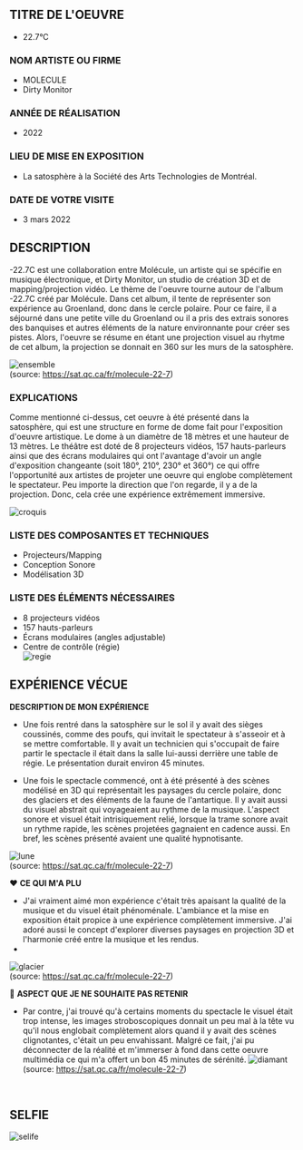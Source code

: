 
## TITRE DE L'OEUVRE
- 22.7°C 
 
### NOM ARTISTE OU FIRME
- MOLECULE
- Dirty Monitor

### ANNÉE DE RÉALISATION
- 2022

### LIEU DE MISE EN EXPOSITION
- La satosphère à la Société des Arts Technologies de Montréal.

### DATE DE VOTRE VISITE 
 - 3 mars 2022

## DESCRIPTION
 -22.7C est une collaboration entre Molécule, un artiste qui se spécifie en musique électronique, et Dirty Monitor, un studio de création 3D et de mapping/projection vidéo. Le thème de l'oeuvre tourne autour de l'album -22.7C créé par Molécule. Dans cet album, il tente de représenter son expérience au Groenland, donc dans le cercle polaire. Pour ce faire, il a séjourné dans une petite ville du Groenland ou il a pris des extrais sonores des banquises et autres éléments de la nature environnante pour créer ses pistes. Alors, l'oeuvre se résume en étant une projection visuel au rhytme de cet album, la projection se donnait en 360 sur les murs de la satosphère.
 
 ![ensemble](photos/sat227_ensembleb.jpg) <br>
 (source: https://sat.qc.ca/fr/molecule-22-7)
 
### EXPLICATIONS
Comme mentionné ci-dessus, cet oeuvre à été présenté dans la satosphère, qui est une structure en forme de dome fait pour l'exposition d'oeuvre artistique. Le dome à un diamètre de 18 mètres et une hauteur de 13 mètres. Le théâtre est doté de 8 projecteurs vidéos, 157 hauts-parleurs ainsi que des écrans modulaires qui ont l'avantage d'avoir un angle d'exposition changeante (soit 180°, 210°, 230° et 360°) ce qui offre l'opportunité aux artistes de projeter une oeuvre qui englobe complètement le spectateur. Peu importe la direction que l'on regarde, il y a de la projection. Donc, cela crée une expérience extrêmement immersive.

![croquis](croquis/sat227_croquis.png)    

### LISTE DES COMPOSANTES ET TECHNIQUES
 - Projecteurs/Mapping
 - Conception Sonore
 - Modélisation 3D

### LISTE DES ÉLÉMENTS NÉCESSAIRES
 - 8 projecteurs vidéos
 - 157 hauts-parleurs
 - Écrans modulaires (angles adjustable)
 - Centre de contrôle (régie) <br>
 ![regie](photos/sat227_regie.jpg) 

## EXPÉRIENCE VÉCUE

**DESCRIPTION DE MON EXPÉRIENCE**
- Une fois rentré dans la satosphère sur le sol il y avait des sièges coussinés, comme des poufs, qui invitait le spectateur à s'asseoir et à se mettre comfortable. Il y avait un technicien qui s'occupait de faire partir le spectacle il était dans la salle lui-aussi derrière une table de régie. Le présentation durait environ 45 minutes.

- Une fois le spectacle commencé, ont à été présenté à des scènes modélisé en 3D qui représentait les paysages du cercle polaire, donc des glaciers et des éléments de la faune de l'antartique. Il y avait aussi du visuel abstrait qui voyageaient au rythme de la musique. L'aspect sonore et visuel était intrisiquement relié, lorsque la trame sonore avait un rythme rapide, les scènes projetées gagnaient en cadence aussi. En bref, les scènes présenté avaient une qualité hypnotisante.

 ![lune](photos/sat227_lune.jpg) <br>
 (source: https://sat.qc.ca/fr/molecule-22-7)

❤️ **CE QUI M'A PLU**
- J'ai vraiment aimé mon expérience c'était très apaisant la qualité de la musique et du visuel était phénoménale. L'ambiance et la mise en exposition était propice à une expérience complètement immersive. J'ai adoré aussi le concept d'explorer diverses paysages en projection 3D et l'harmonie créé entre la musique et les rendus. 
-
 ![glacier](photos/sat227_glacier.jpg) <br>
 (source: https://sat.qc.ca/fr/molecule-22-7)


 🤔 **ASPECT QUE JE NE SOUHAITE PAS RETENIR**
 - Par contre, j'ai trouvé qu'à certains moments du spectacle le visuel était trop intense, les images stroboscopiques donnait un peu mal à la tête vu qu'il nous englobait complètement alors quand il y avait des scènes clignotantes, c'était un peu envahissant. Malgré ce fait, j'ai pu déconnecter de la réalité et m'immerser à fond dans cette oeuvre multimédia ce qui m'a offert un bon 45 minutes de sérénité.
 ![diamant](photos/sat227_diamant.jpg) <br>
 (source: https://sat.qc.ca/fr/molecule-22-7)
 <br>
 
 ## SELFIE
![selife](photos/sat227_selfie.jpg) 


